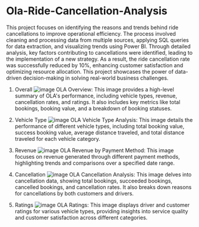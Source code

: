 # Ola-Ride-Cancellation-Analysis 
This project focuses on identifying the reasons and trends behind ride cancellations to improve operational efficiency. The process involved cleaning and processing data from multiple sources, applying SQL queries for data extraction, and visualizing trends using Power BI. Through detailed analysis, key factors contributing to cancellations were identified, leading to the implementation of a new strategy. As a result, the ride cancellation rate was successfully reduced by 10%, enhancing customer satisfaction and optimizing resource allocation. This project showcases the power of data-driven decision-making in solving real-world business challenges.

1. Overall
   ![image](https://github.com/user-attachments/assets/9e4215bf-84e9-43e2-a188-77297486e1ed)
   OLA Overview: This image provides a high-level summary of OLA's performance, including vehicle types, revenue, cancellation rates, and ratings. It also includes key metrics like total bookings, booking value,       and a breakdown of booking statuses.
   
2. Vehicle Type
   ![image](https://github.com/user-attachments/assets/ccc28070-5e6a-4579-9c0a-810e131382ad)
   OLA Vehicle Type Analysis: This image details the performance of different vehicle types, including total booking value, success booking value, average distance traveled, and total distance traveled for each        vehicle category.
   
3. Revenue
   ![image](https://github.com/user-attachments/assets/65ea4689-a665-4787-bc0e-caab22d4cdad)
   OLA Revenue by Payment Method: This image focuses on revenue generated through different payment methods, highlighting trends and comparisons over a specified date range.
   
4. Cancellation
   ![image](https://github.com/user-attachments/assets/93fa23bb-36a1-4518-835c-25dceea8d7a4)
   OLA Cancellation Analysis: This image delves into cancellation data, showing total bookings, succeeded bookings, cancelled bookings, and cancellation rates. It also breaks down reasons for cancellations by        both customers and drivers.
      
5. Ratings
    ![image](https://github.com/user-attachments/assets/71df71c5-217d-4bb2-b961-d04dda779577)
    OLA Ratings: This image displays driver and customer ratings for various vehicle types, providing insights into service quality and customer satisfaction across different categories.
